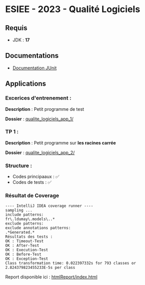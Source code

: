 # ESIEE - 2023 - Qualité Logiciels

## Requis

- JDK : **17**

## Documentations

- [Documentation JUnit](Doc_JUnit.md)

## Applications

### Excerices d'entrenement :

**Description** : Petit programme de test

**Dossier** : [qualite_logiciels_app_1/](/qualite_logiciels_app_1/)

### TP 1 : 

**Description** : Petit programme sur **les racines carrée**

**Dossier** : [qualite_logiciels_app_2/](/qualite_logiciels_app_2/)

### Structure :

- Codes principaaux : ✅
- Codes de tests : ✅

### Résultat de Coverage

```
---- IntelliJ IDEA coverage runner ---- 
sampling ...
include patterns:
fr\.ldumay\.models\..*
exclude patterns:
exclude annotations patterns:
.*Generated.*
Résultats des tests :
OK : Timeout-Test
OK : After-Test
OK : Execution-Test
OK : Before-Test
OK : Exception-Test
Class transformation time: 0.022397332s for 793 classes or 2.824379823455233E-5s per class
```

Report disponible ici : [htmlReport/index.html](/htmlReport/index.html)